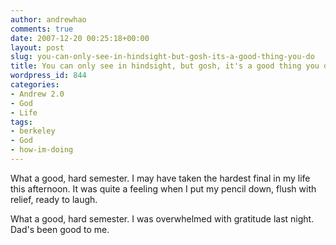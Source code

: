 ```yaml
---
author: andrewhao
comments: true
date: 2007-12-20 00:25:18+00:00
layout: post
slug: you-can-only-see-in-hindsight-but-gosh-its-a-good-thing-you-do
title: You can only see in hindsight, but gosh, it's a good thing you do.
wordpress_id: 844
categories:
- Andrew 2.0
- God
- Life
tags:
- berkeley
- God
- how-im-doing
---
```


What a good, hard semester. I may have taken the hardest final in my life this afternoon. It was quite a feeling when I put my pencil down, flush with relief, ready to laugh.

What a good, hard semester. I was overwhelmed with gratitude last night.  Dad's been good to me.
